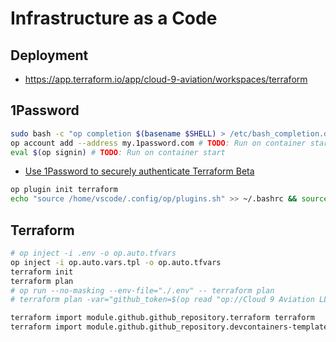 # Infrastructure as a Code

## Deployment

- https://app.terraform.io/app/cloud-9-aviation/workspaces/terraform

## 1Password

```bash
sudo bash -c "op completion $(basename $SHELL) > /etc/bash_completion.d/op" # TODO: Move to Dockerfile
op account add --address my.1password.com # TODO: Run on container start, if necessary.
eval $(op signin) # TODO: Run on container start
```

* [Use 1Password to securely authenticate Terraform Beta](https://developer.1password.com/docs/cli/shell-plugins/terraform/)

```bash
op plugin init terraform
echo "source /home/vscode/.config/op/plugins.sh" >> ~/.bashrc && source ~/.bashrc
```

## Terraform

```bash
# op inject -i .env -o op.auto.tfvars
op inject -i op.auto.vars.tpl -o op.auto.tfvars
terraform init
terraform plan
# op run --no-masking --env-file="./.env" -- terraform plan
# terraform plan -var="github_token=$(op read "op://Cloud 9 Aviation LLC/GitHub Personal Access Token/token")"
```

```bash
terraform import module.github.github_repository.terraform terraform
terraform import module.github.github_repository.devcontainers-templates devcontainers-templates
```
